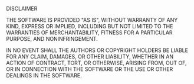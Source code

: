 DISCLAIMER

THE SOFTWARE IS PROVIDED "AS IS", WITHOUT WARRANTY OF ANY KIND, EXPRESS OR IMPLIED, INCLUDING BUT NOT LIMITED TO THE WARRANTIES OF MERCHANTABILITY, FITNESS FOR A PARTICULAR PURPOSE, AND NONINFRINGEMENT.

IN NO EVENT SHALL THE AUTHORS OR COPYRIGHT HOLDERS BE LIABLE FOR ANY CLAIM, DAMAGES, OR OTHER LIABILITY, WHETHER IN AN ACTION OF CONTRACT, TORT, OR OTHERWISE, ARISING FROM, OUT OF, OR IN CONNECTION WITH THE SOFTWARE OR THE USE OR OTHER DEALINGS IN THE SOFTWARE.
